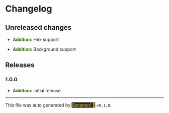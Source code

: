
# Changelog


## Unreleased changes

-  **<span style="color: #336600">Addition</span>**: Hex support

-  **<span style="color: #336600">Addition</span>**: Background support


## Releases



### 1.0.0
-  **<span style="color: #336600">Addition</span>**: initial release


<hr>

This file was auto generated by [<span style="background-color: #24273a; color: #ffcc00">Bananen! 🍌</span>](https://github.com/strawmelonjuice/bananen/) `v0.1.8`.
